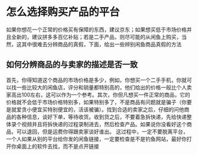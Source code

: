 # 怎么选择购买产品的平台
 如果你想花一个正常的价格买有保障的东西，建议京东；如果想买低于市场价格并且全新的，建议拼多多百亿补贴；若是二手产品，则尽可能的从闲鱼上购买，当然，这其中很难去分辨商品的真假，下面，给出一些辨别闲鱼商品真假的方法
## 如何分辨商品的与卖家的描述是否一致
首先，你得知道这个商品的市场价格是多少，例如，你想买一个二手手机，你就可以找一些比较大的闲鱼店，评分和销量都特别高的，他们给出的价格一般比个人卖家高出100左右，这可以作为一个参考。其次，你但凡想买一件正常的商品，它的价格就不会低于市场价格特别多，如果特别多了，不是商品有问题就是骗子（你要是就爱贪小便宜买特别便宜的，活该被骗）。找到合适的卖家之后，仔细的问他商品的各种信息，谈好下单，等待收货。收到货之后，不要着急拆快递，先给快递整体录个视频并且将拆快递的过程录制进去，然后检查产品。如果说你没看好这个商品，可以退回，但是运费你得跟卖家谈好谁出。
这过程中，一定不要脱离平台，一个人如果从别的平台给你发的闲鱼链接，一定要检查是不是钓鱼网站，最好你打开你桌面上的软件去找，而不是点开链接